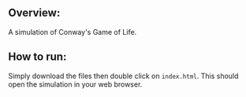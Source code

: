 ## Overview:
A simulation of Conway's Game of Life.
## How to run:
Simply download the files then double click on `index.html`. This should open the simulation in your web browser.